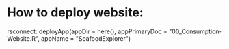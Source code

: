 # How to deploy website:

rsconnect::deployApp(appDir = here(), appPrimaryDoc =
"00_Consumption-Website.R", appName = "SeafoodExplorer")
